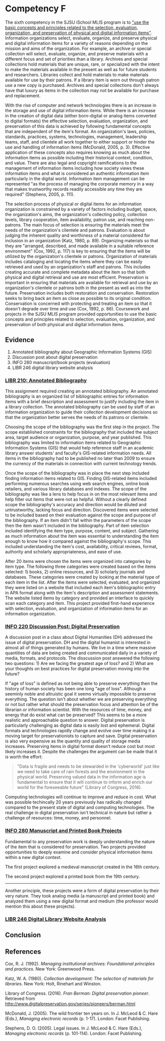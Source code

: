 # Competency F

The sixth competency in the SJSU iSchool MLIS program is to ["use the basic concepts and principles related to the selection, evaluation, organization, and preservation of physical and digital information items"](http://ischool.sjsu.edu/current-students/courses/core-competencies). Information organizations select, evaluate, organize, and preserve physical and digital information items for a variety of reasons depending on the mission and aims of the organization. For example, an archive or special collection will select, evaluate, organize, and preserve materials with a different focus and set of priorities than a library. Archives and special collections hold materials that are unique, rare, or specialized with the intent to make the materials available in the present as well as for future students and researchers. Libraries collect and hold materials to make materials available for use by their patrons. If a library item is worn out through patron use a new copy is purchased. Archives and special collections don't always have that luxury as items in the collection may not be available for purchase and replacement. 

With the rise of computer and network technologies there is an increase in the storage and use of digital information items. While there is an increase in the creation of digital data (either born-digital or analog items converted to digital formats) the effective selection, evaluation, organization, and preservation of this data is achieved by following fundamental concepts that are independent of the item's format. An organization's laws, policies, standards, practices, systems, technologies, management, leadership teams, staff, and clientele all work together to either support or hinder the use and handling of information items (McDonald, 2005, p. 3). Effective application of these concepts also requires knowing as much about the information items as possible including their historical context, condition, and value. There are also legal and copyright ramifications to the management of information items including how society views these information items and what is considered an authentic information item particularly in the digital world. Information item management can be represented "as the process of managing the corporate memory in a way that makes trustworthy records readily accessible any time they are required" (Stephens, 2005, p. 111). 

The selection process of physical or digital items for an information organization is constrained by a variety of factors including budget, space, the organization's aims, the organization's collecting policy, collection levels, library cooperation, item availability, patron use, and reaching non-patrons. The main focus of selection is ensuring the materials meet the needs of the organization's clientele and patrons. Evaluation is about judging the inherent quality and worthiness of a material considered for inclusion in an organization (Katz, 1980, p. 89). Organizing materials so that they are "arranged, described, and made available in a suitable reference environment" (Cox, 1992, p. 117) is key to ensuring that the items will be utilized by the organization's clientele or patrons. Organization of materials includes cataloging and locating the items where they can be easily retrieved and used by an organization's staff and patrons. This includes creating accurate and complete metadata about the item so that both physical and digital retrieval and use are most efficient. Preservation is important in ensuring that materials are available for retrieval and use by an organization's clientele or patrons both in the present as well as into the future. Preservation includes both restoration and conservation. Restoration seeks to bring back an item as close as possible to its original condition. Conservation is concerned with protecting and treating an item so that it doesn't degrade over time and use (Cox, 1992, p. 86). Coursework and projects in the SJSU MLIS program provided opportunities to use the basic concepts and principles related to selection, evaluation, organization, and preservation of both physical and digital information items. 

## Evidence

1. Annotated bibliography about Geographic Information Systems (GIS)
2. Discussion post about digital preservation
3. INFO 280 manuscript/book projects (evaluation)
4. LIBR 246 digital library website analysis

### [LIBR 210: Annotated Bibliography](http://greeve.github.io/lib/biblio/gis/)

This assignment required creating an annotated bibliography. An annotated bibliography is an organized list of bibliographic entries for information items with a brief description and assessment to justify including the item in a library collection. The annotated bibliography can be used by staff of an information organization to guide their collection development decisions so that the organization better serves the needs of its patrons or clientele. 

Choosing the scope of the bibliography was the first step in the project. The scope established constraints for the bibliography that included the subject area, target audience or organization, purpose, and year published. This bibliography was limited to information items related to Geographic Information Systems (GIS) that would help reference staff in an academic library answer students' and faculty's GIS-related information needs. All items in the bibliography had to be published no later than 2009 to ensure the currency of the materials in connection with current technology trends. 

Once the scope of the bibliography was in place the next step included finding information items related to GIS. Finding GIS-related items included performing numerous searches using web search engines, online book retailers, and various library databases and indexes. The scope of the bibliography was like a lens to help focus in on the most relevant items and help filter out items that were not as helpful. Without a clearly defined scope the bibliography's accuracy and direction would be diluted and untrustworthy, lacking focus and direction. Discovered items were selected to be included based on their evaluation against the scope and purpose of the bibliography. If an item didn't fall within the parameters of the scope then the item wasn't included in the bibliography. Part of item selection included identifying the item type, purpose, content, and subject. Gathering as much information about the item was essential to understanding the item enough to know how it compared against the bibliography's scope. This included understanding the item's cost, availability, critical reviews, format, authority and scholarly appropriateness, and ease of use. 

After 20 items were chosen the items were organized into categories by item type. The following three categories were created based on the items selected: 1) books, 2) online resources, and 3) scholarly journals and databases. These categories were created by looking at the material type of each item in the list. After the items were selected, evaluated, and organized they were listed on a website that included each item's bibliographic entry in APA format along with the item's description and assessment statements. The website listed items by category and provided an interface to quickly scan each category and item. This project provided first-hand experience with selection, evaluation, and organization of information items for an information organization. 

### [INFO 220 Discussion Post: Digital Preservation]() 

A discussion post in a class about Digital Humanities (DH) addressed the issue of digital preservation. DH and the digital humanist is interested in almost all of things generated by humans. We live in a time where massive quantities of data are being created and communicated daily in a variety of media, formats, and protocols. The disscussion post answered the following two questions: 1) Are we facing the greatest age of loss? and 2) What are your thoughts on best practices for digital preservation moving into the future?

If "age of loss" is defined as not being able to preserve everything then the history of human society has been one long "age of loss". Although a seeminly noble and altruistic goal it seems virtually impossible to preserve everything. The question isn't about whether we are preserving everything or not but rather what should the preservation focus and attention be of the librarian or information scientist. With the resources of time, money, and energy that do exist what can be preserved? This seems to be a more realistic and approachable question to answer. Digital preservation is particularly challenging as digital data is easily lost and ephemeral. Digital formats and technologies rapidly change and evolve over time making it a moving target for preservationists to capture and save. Digital preservation is also very expensive as the quantity and quality of storage media increases. Preserving items in digital format doesn't reduce cost but most likely increases it. Despite the challenges the argument can be made that it is worth the effort:

> "Data is fragile and needs to be stewarded in the 'cyberworld' just like we need to take care of rain forests and the environment in the physical world. Preserving valued data in the information age is fundamental to ensure that it will continue to inform and enrich our world for the foreseeable future" (Library of Congress, 2016). 

Computing technologies will continue to improve and reduce in cost. What was possible techincally 20 years previously has radically changed compared to the present state of digital and computing technologies. The real challenge in digital preservation isn't technical in nature but rather a challenge of resources: time, money, and personnel. 

### [INFO 280 Manuscript and Printed Book Projects]()

Fundamental to any preservation work is deeply understanding the nature of the item that is considered for preservation. Two projects provided opportunities to deeply examine and consider physical information items within a new digital context. 

The first project explored a medieval manuscript created in the 16th century.

The second project explored a printed book from the 19th century. 

***

Another principle, these projects were a form of digital preservation by their very nature. They took analog media (a manuscript and printed book) and analyzed them using a new digital format and medium (the professor would mention this about these projects). 

### [LIBR 246 Digital Library Website Analysis]()

## Conclusion

## References

Cox, R. J. (1992). *Managing institutional archives: Foundational principles and practices*. New York: Greenwood Press.

Katz, W. A. (1980). *Collection development: The selection of materials for libraries*. New York: Holt, Rinehart and Winston.

Library of Congress. (2016). *Fran Berman: Digital preservation pioneer*. Retrieved from <http://www.digitalpreservation.gov/series/pioneers/berman.html>

McDonald, J. (2005). The wild frontier ten years on. In J. McLeod & C. Hare (Eds.), *Managing electronic records* (p. 1-17). London: Facet Publishing.

Stephens, D. O. (2005). Legal issues. In J. McLeod & C. Hare (Eds.), *Managing electronic records* (p. 101-114). London: Facet Publishing.
